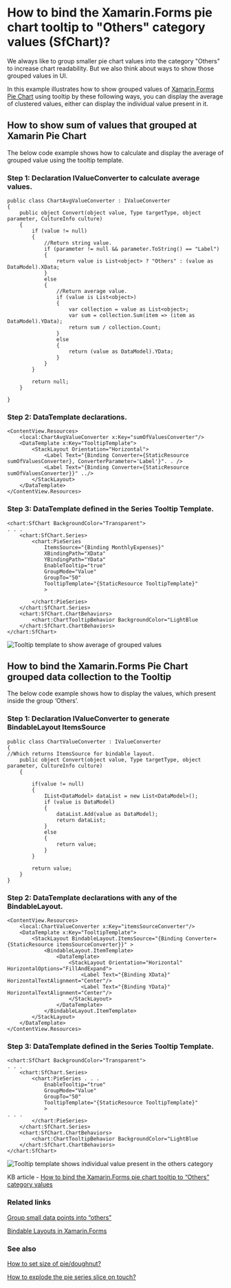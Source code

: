 # How to bind the Xamarin.Forms pie chart tooltip to "Others" category values (SfChart)?

We always like to group smaller pie chart values into the category "Others" to increase chart readability. But we also think about ways to show those grouped values in UI.

In this example illustrates how to show grouped values of [Xamarin.Forms Pie Chart](https://www.syncfusion.com/xamarin-ui-controls/xamarin-charts/chart-types) using tooltip by these following ways, you can display the average of clustered values, either can display the individual value present in it.

## How to show sum of values that grouped at Xamarin Pie Chart

The below code example shows how to calculate and display the average of grouped value using the tooltip template.

### Step 1: Declaration IValueConverter to calculate average values.
```
public class ChartAvgValueConverter : IValueConverter
{
    public object Convert(object value, Type targetType, object parameter, CultureInfo culture)
    {
        if (value != null)
        {
            //Return string value.
            if (parameter != null && parameter.ToString() == "Label")
            {
                return value is List<object> ? "Others" : (value as DataModel).XData;
            }
            else
            {
                //Return average value.
                if (value is List<object>)
                {
                    var collection = value as List<object>;
                    var sum = collection.Sum(item => (item as DataModel).YData);
                    return sum / collection.Count;
                }
                else
                {
                    return (value as DataModel).YData;
                }
            }
        }
     
        return null;
    }

}
```

### Step 2: DataTemplate declarations.
```
<ContentView.Resources>
    <local:ChartAvgValueConverter x:Key="sumOfValuesConverter"/>
    <DataTemplate x:Key="TooltipTemplate">
        <StackLayout Orientation="Horizontal">
            <Label Text="{Binding Converter={StaticResource sumOfValuesConverter}, ConverterParameter='Label'}". . />
            <Label Text="{Binding Converter={StaticResource sumOfValuesConverter}}" ../>
        </StackLayout>
    </DataTemplate>
</ContentView.Resources>
```

### Step 3: DataTemplate defined in the Series Tooltip Template.
```
<chart:SfChart BackgroundColor="Transparent">
. . .
    <chart:SfChart.Series>
        <chart:PieSeries 
            ItemsSource="{Binding MonthlyExpenses}" 
            XBindingPath="XData" 
            YBindingPath="YData" 
            EnableTooltip="true"
            GroupMode="Value"
            GroupTo="50"
            TooltipTemplate="{StaticResource TooltipTemplate}"
            >
            
        </chart:PieSeries>
    </chart:SfChart.Series>
    <chart:SfChart.ChartBehaviors>
        <chart:ChartTooltipBehavior BackgroundColor="LightBlue
    </chart:SfChart.ChartBehaviors>
</chart:SfChart>
```

![Tooltip template to show average of grouped values](https://user-images.githubusercontent.com/53489303/200767677-31beb677-b8f8-4367-ace3-9c55756d033d.png)

## How to bind the Xamarin.Forms Pie Chart grouped data collection to the Tooltip

The below code example shows how to display the values, which present inside the group ‘Others’.
 
### Step 1: Declaration IValueConverter to generate BindableLayout ItemsSource
```
public class ChartValueConverter : IValueConverter
{
//Which returns ItemsSource for bindable layout.
    public object Convert(object value, Type targetType, object parameter, CultureInfo culture)
    {

        if(value != null)
        {
            IList<DataModel> dataList = new List<DataModel>();
            if (value is DataModel)
            {
                dataList.Add(value as DataModel);
                return dataList;
            }
            else
            {
                return value;
            }
        }

        return value;
    }
}
```

### Step 2: DataTemplate declarations with any of the BindableLayout.
```
<ContentView.Resources>
    <local:ChartValueConverter x:Key="itemsSourceConverter"/>
    <DataTemplate x:Key="TooltipTemplate">
        <StackLayout BindableLayout.ItemsSource="{Binding Converter={StaticResource itemsSourceConverter}}" >
            <BindableLayout.ItemTemplate>
                <DataTemplate>
                    <StackLayout Orientation="Horizontal" HorizontalOptions="FillAndExpand">
                        <Label Text="{Binding XData}" HorizontalTextAlignment="Center"/>
                        <Label Text="{Binding YData}" HorizontalTextAlignment="Center"/>
                    </StackLayout>
                </DataTemplate>
            </BindableLayout.ItemTemplate>
        </StackLayout>
    </DataTemplate>
</ContentView.Resources>
```

### Step 3: DataTemplate defined in the Series Tooltip Template.
```
<chart:SfChart BackgroundColor="Transparent">
. . .
    <chart:SfChart.Series>
        <chart:PieSeries . . .
            EnableTooltip="true"
            GroupMode="Value"
            GroupTo="50"
            TooltipTemplate="{StaticResource TooltipTemplate}"
            >
. . .
        </chart:PieSeries>
    </chart:SfChart.Series>
    <chart:SfChart.ChartBehaviors>
        <chart:ChartTooltipBehavior BackgroundColor="LightBlue
    </chart:SfChart.ChartBehaviors>
</chart:SfChart>
```

![Tooltip template shows individual value present in the others category](https://user-images.githubusercontent.com/53489303/200767964-25b1ed57-fb93-4f40-97d8-03fbed7c7ef5.png)

KB article - [How to bind the Xamarin.Forms pie chart tooltip to “Others” category values](https://www.syncfusion.com/kb/11861/how-to-bind-the-xamarin-forms-pie-chart-tooltip-to-others-category-values)

### Related links

[Group small data points into “others”](https://help.syncfusion.com/xamarin/charts/charttypes#group-small-data-points-into-others)

[Bindable Layouts in Xamarin.Forms](https://docs.microsoft.com/en-us/xamarin/xamarin-forms/user-interface/layouts/bindable-layouts)

### See also

[How to set size of pie/doughnut?](https://www.syncfusion.com/kb/5525/how-to-set-size-of-pie-doughnut)

[How to explode the pie series slice on touch?](https://www.syncfusion.com/kb/5923/how-to-explode-the-pie-series-slice-on-touch)
